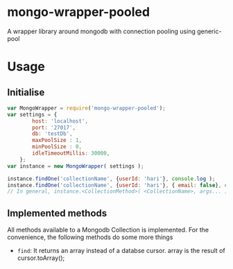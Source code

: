 mongo-wrapper-pooled
====================

A wrapper library around mongodb with connection pooling using generic-pool

# Usage

## Initialise

```js
var MongoWrapper = require('mongo-wrapper-pooled');
var settings = {
        host: 'localhost',
        port: '27017',
        db: 'testDb',
        maxPoolSize : 1,
        minPoolSize : 0,
        idleTimeoutMillis: 30000,
    };
var instance = new MongoWrapper( settings );

instance.findOne('collectionName', {userId: 'hari'}, console.log );
instance.findOne('collectionName', {userId: 'hari'}, { email: false}, console.log );
// In general, instance.<CollectionMethod>( <CollectionName>, args... );
```

## Implemented methods 

All methods available to a Mongodb Collection is implemented.
For the convenience, the following methods do some more things
* ```find```: It returns an array instead of a databse cursor. array is the result of cursor.toArray();
